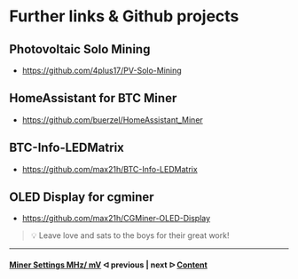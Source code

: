 # Further links & Github projects

## Photovoltaic Solo Mining

* https://github.com/4plus17/PV-Solo-Mining

## HomeAssistant for BTC Miner

* https://github.com/buerzel/HomeAssistant_Miner

## BTC-Info-LEDMatrix

* https://github.com/max21h/BTC-Info-LEDMatrix

## OLED Display for cgminer

* https://github.com/max21h/CGMiner-OLED-Display


> :bulb: Leave love and sats to the boys for their great work!

---

#### [Miner Settings MHz/ mV](miner-settings.md)  ᐊ  previous | next  ᐅ  [Content](/README.md)
